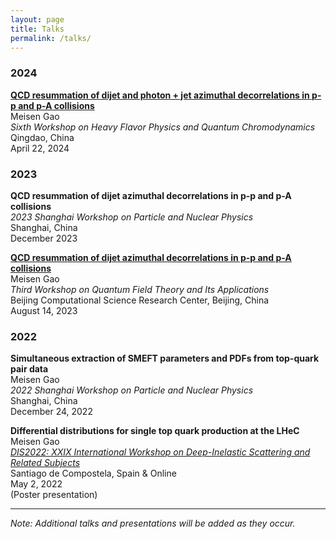 ```yaml
---
layout: page
title: Talks
permalink: /talks/
---
```


### 2024

**[QCD resummation of dijet and photon + jet azimuthal decorrelations in p-p and p-A collisions](https://indico.ihep.ac.cn/event/21455/contributions/154611/)**  
Meisen Gao  
*Sixth Workshop on Heavy Flavor Physics and Quantum Chromodynamics*  
Qingdao, China  
April 22, 2024

### 2023

**QCD resummation of dijet azimuthal decorrelations in p-p and p-A collisions**  
*2023 Shanghai Workshop on Particle and Nuclear Physics*  
Shanghai, China  
December 2023

**[QCD resummation of dijet azimuthal decorrelations in p-p and p-A collisions](https://indico.ihep.ac.cn/event/19422/contributions/139075/)**  
Meisen Gao  
*Third Workshop on Quantum Field Theory and Its Applications*  
Beijing Computational Science Research Center, Beijing, China  
August 14, 2023

### 2022

**Simultaneous extraction of SMEFT parameters and PDFs from top-quark pair data**  
Meisen Gao  
*2022 Shanghai Workshop on Particle and Nuclear Physics*  
Shanghai, China  
December 24, 2022

**Differential distributions for single top quark production at the LHeC**  
Meisen Gao  
*[DIS2022: XXIX International Workshop on Deep-Inelastic Scattering and Related Subjects](https://indico.cern.ch/event/1072533/overview)*  
Santiago de Compostela, Spain & Online  
May 2, 2022  
(Poster presentation)

---

*Note: Additional talks and presentations will be added as they occur.*


